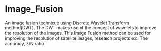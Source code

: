 # Image_Fusion
An image fusion technique using Discrete Wavelet Transform method(DWT). The DWT makes use of the concept of wavelets to improve the resolution of the images. This Image Fusion method can be used for improving the resolution of satellite images, research projects etc. The accuracy, S/N ratio 
